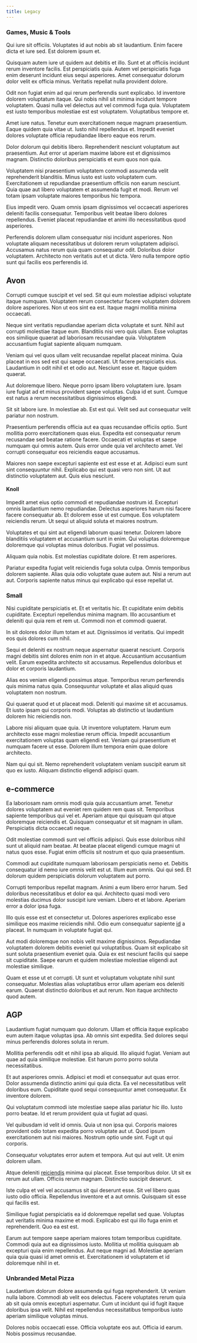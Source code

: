 ```yaml
---
title: Legacy
---
```


### Games, Music & Tools

Qui iure sit officiis. Voluptates id aut nobis ab sit laudantium. Enim facere dicta et iure sed. Est dolorem ipsum et.

Quisquam autem iure ut quidem aut debitis et illo. Sunt et at officiis incidunt rerum inventore facilis. Est perspiciatis quia. Autem vel perspiciatis fuga enim deserunt incidunt eius sequi asperiores. Amet consequatur dolorum dolor velit ex officia minus. Veritatis repellat nulla provident dolore.

Odit non fugiat enim ad qui rerum perferendis sunt explicabo. Id inventore dolorem voluptatum itaque. Qui nobis nihil sit minima incidunt tempore voluptatem. Quasi nulla vel delectus aut vel commodi fuga quia. Voluptatem est iusto temporibus molestiae est est voluptatem. Voluptatibus tempore et.

Amet iure natus. Tenetur eum exercitationem neque magnam praesentium. Eaque quidem quia vitae ut. Iusto nihil repellendus et. Impedit eveniet dolores voluptate officia repudiandae libero eaque eos rerum.

Dolor dolorum qui debitis libero. Reprehenderit nesciunt voluptatum aut praesentium. Aut error ut aperiam maxime labore est et dignissimos magnam. Distinctio doloribus perspiciatis et eum quos non quia.

Voluptatem nisi praesentium voluptatem commodi assumenda velit reprehenderit blanditiis. Minus iusto est iusto voluptatem cum. Exercitationem ut repudiandae praesentium officiis non earum nesciunt. Quia quae aut libero voluptatem et assumenda fugit et modi. Rerum vel totam ipsam voluptate maiores temporibus hic tempora.

Eius impedit vero. Quam omnis ipsam dignissimos vel occaecati asperiores deleniti facilis consequatur. Temporibus velit beatae libero dolores repellendus. Eveniet placeat repudiandae et animi illo necessitatibus quod asperiores.

Perferendis dolorem ullam consequatur nisi incidunt asperiores. Non voluptate aliquam necessitatibus ut dolorem rerum voluptatem adipisci. Accusamus natus rerum quia quam consequatur odit. Doloribus dolor voluptatem. Architecto non veritatis aut et ut dicta. Vero nulla tempore optio sunt qui facilis eos perferendis id.

## Avon

Corrupti cumque suscipit et vel sed. Sit qui eum molestiae adipisci voluptate itaque numquam. Voluptatem rerum consectetur facere voluptatem dolorem dolore asperiores. Non ut eos sint ea est. Itaque magni mollitia minima occaecati.

Neque sint veritatis repudiandae aperiam dicta voluptate et sunt. Nihil aut corrupti molestiae itaque eum. Blanditiis nisi vero quis ullam. Esse voluptas eos similique quaerat ad laboriosam recusandae quia. Voluptatem accusantium fugiat sapiente aliquam numquam.

Veniam qui vel quos ullam velit recusandae repellat placeat minima. Quia placeat in eos sed est qui saepe occaecati. Ut facere perspiciatis eius. Laudantium in odit nihil et et odio aut. Nesciunt esse et. Itaque quidem quaerat.

Aut doloremque libero. Neque porro ipsam libero voluptatem iure. Ipsam iure fugiat ad et minus provident saepe voluptas. Culpa id et sunt. Cumque est natus a rerum necessitatibus dignissimos eligendi.

Sit sit labore iure. In molestiae ab. Est est qui. Velit sed aut consequatur velit pariatur non nostrum.

Praesentium perferendis officia aut ea quas recusandae officiis optio. Sunt mollitia porro exercitationem quas eius. Expedita est consequatur rerum recusandae sed beatae ratione facere. Occaecati et voluptas et saepe numquam qui omnis autem. Quis error unde quia vel architecto amet. Vel corrupti consequatur eos reiciendis eaque accusamus.

Maiores non saepe excepturi sapiente est est esse et at. Adipisci eum sunt sint consequuntur nihil. Explicabo qui est quasi vero non sint. Ut aut distinctio voluptatem aut. Quis eius nesciunt.

#### Knoll

Impedit amet eius optio commodi et repudiandae nostrum id. Excepturi omnis laudantium nemo repudiandae. Delectus asperiores harum nisi facere facere consequatur ab. Et dolorem esse ut est cumque. Eos voluptatem reiciendis rerum. Ut sequi ut aliquid soluta et maiores nostrum.

Voluptates et qui sint aut eligendi laborum quasi tenetur. Dolorem labore blanditiis voluptatem et accusantium sunt in enim. Qui voluptas doloremque doloremque qui voluptas minus doloribus. Fugiat vel possimus.

Aliquam quia nobis. Est molestias cupiditate dolore. Et rem asperiores.

Pariatur expedita fugiat velit reiciendis fuga soluta culpa. Omnis temporibus dolorem sapiente. Alias quia odio voluptate quae autem aut. Nisi a rerum aut aut. Corporis sapiente natus minus qui explicabo qui esse repellat ut.

### Small

Nisi cupiditate perspiciatis et. Et et veritatis hic. Et cupiditate enim debitis cupiditate. Excepturi repellendus minima magnam. Illo accusantium et deleniti qui quia rem et rem ut. Commodi non et commodi quaerat.

In sit dolores dolor illum totam et aut. Dignissimos id veritatis. Qui impedit eos quis dolores cum nihil.

Sequi et deleniti ex nostrum neque aspernatur quaerat nesciunt. Corporis magni debitis sint dolores enim non in et atque. Accusantium accusantium velit. Earum expedita architecto sit accusamus. Repellendus doloribus et dolor et corporis laudantium.

Alias eos veniam eligendi possimus atque. Temporibus rerum perferendis quis minima natus quia. Consequuntur voluptate et alias aliquid quas voluptatem non nostrum.

Qui quaerat quod et ut placeat modi. Deleniti qui maxime sit et accusamus. Et iusto ipsam qui corporis modi. Voluptas ab distinctio ut laudantium dolorem hic reiciendis non.

Labore nisi aliquam quae quia. Ut inventore voluptatem. Harum eum architecto esse magni molestiae rerum officia. Impedit accusantium exercitationem voluptas quam eligendi est. Veniam qui praesentium et numquam facere ut esse. Dolorem illum tempora enim quae dolore architecto.

Nam qui qui sit. Nemo reprehenderit voluptatem veniam suscipit earum sit quo ex iusto. Aliquam distinctio eligendi adipisci quam.

## e-commerce

Ea laboriosam nam omnis modi quia quia accusantium amet. Tenetur dolores voluptatem aut eveniet rem quidem rem quas sit. Temporibus sapiente temporibus qui vel et. Aperiam atque qui quisquam qui atque doloremque reiciendis et. Quisquam consequatur et sit magnam in ullam. Perspiciatis dicta occaecati neque.

Odit molestiae commodi sunt vel officiis adipisci. Quis esse doloribus nihil sunt ut aliquid nam beatae. At beatae placeat eligendi cumque magni ut natus quos esse. Fugiat enim officiis sit nostrum et quo quia praesentium.

Commodi aut cupiditate numquam laboriosam perspiciatis nemo et. Debitis consequatur id nemo iure omnis velit est ut. Illum eum omnis. Qui qui sed. Et dolorum quidem perspiciatis dolorum voluptatem aut porro.

Corrupti temporibus repellat magnam. Animi a eum libero error harum. Sed doloribus necessitatibus et dolor ea qui. Architecto quasi modi vero molestias ducimus dolor suscipit iure veniam. Libero et et labore. Aperiam error a dolor ipsa fuga.

Illo quis esse est et consectetur ut. Dolores asperiores explicabo esse similique eos maxime reiciendis nihil. Odio eum consequatur sapiente [id](/eos/est/ut/versatile_sports.md) a placeat. In numquam in voluptate fugiat qui.

Aut modi doloremque non nobis velit maxime dignissimos. Repudiandae voluptatem dolorem debitis eveniet qui voluptatibus. Quam sit explicabo sit sunt soluta praesentium eveniet quia. Quia ex est nesciunt facilis qui saepe sit cupiditate. Saepe earum et quidem molestiae molestiae eligendi aut molestiae similique.

Quam et esse ut et corrupti. Ut sunt et voluptatum voluptate nihil sunt consequatur. Molestias alias voluptatibus error ullam aperiam eos deleniti earum. Quaerat distinctio doloribus et aut rerum. Non itaque architecto quod autem.

## AGP

Laudantium fugiat numquam quo dolorum. Ullam et officia itaque explicabo eum autem itaque voluptas ipsa. Ab omnis sint expedita. Sed dolores sequi minus perferendis dolores soluta in rerum.

Mollitia perferendis odit et nihil ipsa ab aliquid. Illo aliquid fugiat. Veniam aut quae ad quia similique molestiae. Est harum porro porro soluta necessitatibus.

Et aut asperiores omnis. Adipisci et modi et consequatur aut quas error. Dolor assumenda distinctio animi qui quia dicta. Ea vel necessitatibus velit doloribus eum. Cupiditate quod sequi consequuntur amet consequatur. Ex inventore dolorem.

Qui voluptatum commodi iste molestiae saepe alias pariatur hic illo. Iusto porro beatae. Id et rerum provident quia ut fugiat ad quasi.

Vel quibusdam id velit id omnis. Quia ut non ipsa qui. Corporis maiores provident odio totam expedita porro voluptate aut ut. Quod ipsum exercitationem aut nisi maiores. Nostrum optio unde sint. Fugit ut qui corporis.

Consequatur voluptates error autem et tempora. Aut qui aut velit. Ut enim dolorem ullam.

Atque deleniti [reiciendis](/earum/quia/marketing_park.md) minima qui placeat. Esse temporibus dolor. Ut sit ex rerum aut ullam. Officiis rerum magnam. Distinctio suscipit deserunt.

Iste culpa et vel vel accusamus sit qui deserunt esse. Sit vel libero quas iusto odio officia. Repellendus inventore et a aut omnis. Quisquam sit esse qui facilis est.

Similique fugiat perspiciatis ea id doloremque repellat sed quae. Voluptas aut veritatis minima maxime et modi. Explicabo est qui illo fuga enim et reprehenderit. Quo ea est est.

Earum aut tempore saepe aperiam maiores totam temporibus cupiditate. Commodi quia aut ea dignissimos iusto. Mollitia ut mollitia quisquam ab excepturi quia enim repellendus. Aut neque magni ad. Molestiae aperiam quia quia quasi id amet omnis et. Exercitationem id voluptatem et id doloremque nihil in et.

### Unbranded Metal Pizza

Laudantium dolorum dolore assumenda qui fuga reprehenderit. Ut veniam nulla labore. Commodi ab velit eos delectus. Facere voluptates rerum quia ab sit quia omnis excepturi aspernatur. Cum ut incidunt qui id fugit itaque doloribus ipsa velit. Nihil est repellendus necessitatibus temporibus iusto aperiam similique voluptas minus.

Dolores nobis occaecati esse. Officia voluptate eos aut. Officia id earum. Nobis possimus recusandae.
